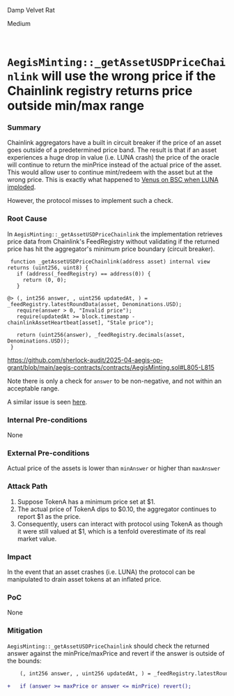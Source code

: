 Damp Velvet Rat

Medium

# ` AegisMinting::_getAssetUSDPriceChainlink` will use the wrong price if the Chainlink registry returns price outside min/max range

### Summary

Chainlink aggregators have a built in circuit breaker if the price of an asset goes outside of a predetermined price band. The result is that if an asset experiences a huge drop in value (i.e. LUNA crash) the price of the oracle will continue to return the minPrice instead of the actual price of the asset. This would allow user to continue mint/redeem with the asset but at the wrong price. This is exactly what happened to [Venus on BSC when LUNA imploded](https://rekt.news/venus-blizz-rekt/).

However, the protocol misses to implement such a check.

### Root Cause
In `AegisMinting::_getAssetUSDPriceChainlink` the implementation retrieves price data from Chainlink's FeedRegistry without validating if the returned price has hit the aggregator's minimum price boundary (circuit breaker).

 ```solidity
  function _getAssetUSDPriceChainlink(address asset) internal view returns (uint256, uint8) {
    if (address(_feedRegistry) == address(0)) {
      return (0, 0);
    }

@> (, int256 answer, , uint256 updatedAt, ) = _feedRegistry.latestRoundData(asset, Denominations.USD);
    require(answer > 0, "Invalid price");
    require(updatedAt >= block.timestamp - chainlinkAssetHeartbeat[asset], "Stale price");

    return (uint256(answer), _feedRegistry.decimals(asset, Denominations.USD));
  }

```
https://github.com/sherlock-audit/2025-04-aegis-op-grant/blob/main/aegis-contracts/contracts/AegisMinting.sol#L805-L815

Note there is only a check for `answer` to be non-negative, and not within an acceptable range.

A similar issue is seen [here](https://github.com/sherlock-audit/2023-02-blueberry-judging/issues/18).



### Internal Pre-conditions

None

### External Pre-conditions

Actual price of the assets is lower than `minAnswer` or higher than `maxAnswer`



### Attack Path
1. Suppose TokenA has a minimum price set at $1. 
2. The actual price of TokenA dips to $0.10, the aggregator continues to report $1 as the price.
3. Consequently, users can interact with protocol using TokenA as though it were still valued at $1, which is a tenfold overestimate of its real market value.


### Impact
In the event that an asset crashes (i.e. LUNA) the protocol can be manipulated to drain asset tokens at an inflated price.



### PoC

None

### Mitigation

`AegisMinting::_getAssetUSDPriceChainlink` should check the returned answer against the minPrice/maxPrice and revert if the answer is outside of the bounds:
```diff
    (, int256 answer, , uint256 updatedAt, ) = _feedRegistry.latestRoundData(asset, Denominations.USD);
    
+   if (answer >= maxPrice or answer <= minPrice) revert();
```